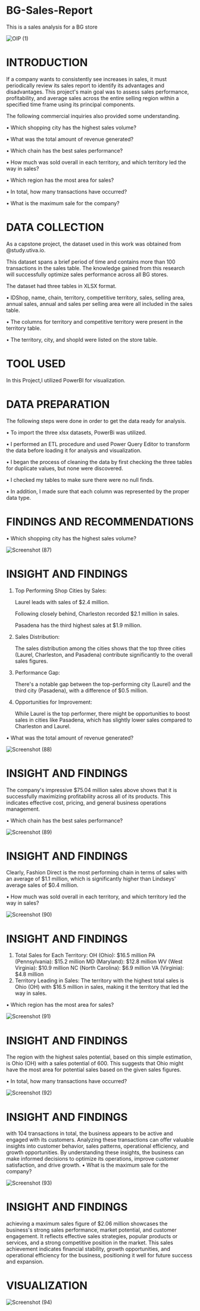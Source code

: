 # BG-Sales-Report
This is a sales analysis for a BG store


![OIP (1)](https://github.com/Gfbeats/BG-Sales-Report/assets/159473659/47794b20-52c7-479b-84cf-82ee3f220d7e)


# INTRODUCTION

If a company wants to consistently see increases in sales, it must periodically review its sales report to identify its advantages and disadvantages. This project's main goal was to assess sales performance, profitability, and average sales across the entire selling region within a specified time frame using its principal components.

The following commercial inquiries also provided some understanding.

• Which shopping city has the highest sales volume?

• What was the total amount of revenue generated?

• Which chain has the best sales performance?

• How much was sold overall in each territory, and which territory led the way in sales?

• Which region has the most area for sales?

• In total, how many transactions have occurred?

• What is the maximum sale for the company?

# DATA COLLECTION

As a capstone project, the dataset used in this work was obtained from @study.utiva.io.

This dataset spans a brief period of time and contains more than 100 transactions in the sales table. The knowledge gained from this research will successfully optimize sales performance across all BG stores.

The dataset had three tables in XLSX format.

• IDShop, name, chain, territory, competitive territory, sales, selling area, annual sales, annual and sales per selling area were all included in the sales table.

• The columns for territory and competitive territory were present in the territory table.

• The territory, city, and shopId were listed on the store table.

# TOOL USED

In this Project,I utilized PowerBI for visualization.

# DATA PREPARATION 

The following steps were done in order to get the data ready for analysis.

• To import the three xlsx datasets, PowerBi was utilized. 

• I performed an ETL procedure and used Power Query Editor to transform the data before loading it for analysis and visualization. 

• I began the process of cleaning the data by first checking the three tables for duplicate values, but none were discovered.

 •  I checked my tables to make sure there were no null finds. 

• In addition, I made sure that each column was represented by the proper data type.

# FINDINGS AND RECOMMENDATIONS

• Which shopping city has the highest sales volume?

![Screenshot (87)](https://github.com/Gfbeats/BG-Sales-Report/assets/159473659/9818d421-cc4f-482e-a163-05ed5ecec744)

# INSIGHT AND FINDINGS

1. Top Performing Shop Cities by Sales:
   
    Laurel leads with sales of $2.4 million.
   
    Following closely behind, Charleston recorded $2.1 million in sales.
   
    Pasadena has the third highest sales at $1.9 million.

2. Sales Distribution:
   
    The sales distribution among the cities shows that the top three cities (Laurel, Charleston, and Pasadena) contribute significantly to the overall sales figures.

3. Performance Gap:
       
     There's a notable gap between the top-performing city (Laurel) and the third city (Pasadena), with a    difference of $0.5 million.

5. Opportunities for Improvement:

    While Laurel is the top performer, there might be opportunities to boost sales in cities like Pasadena, which has slightly lower sales compared to Charleston and Laurel.

• What was the total amount of revenue generated?

![Screenshot (88)](https://github.com/Gfbeats/BG-Sales-Report/assets/159473659/51559062-8d03-45db-ae35-dc9008a5d809)

# INSIGHT AND FINDINGS

The company's impressive $75.04 million  sales above shows that it is successfully maximizing profitability across all of its products. This indicates effective cost, pricing, and general business operations management.

• Which chain has the best sales performance?

![Screenshot (89)](https://github.com/Gfbeats/BG-Sales-Report/assets/159473659/4aa7af32-c789-47df-861f-a38dba0ee660)

# INSIGHT AND FINDINGS

Clearly, Fashion Direct is the most performing chain in terms of sales with an average of $1.1 million, which is significantly higher than Lindseys' average sales of $0.4 million.

• How much was sold overall in each territory, and which territory led the way in sales?

![Screenshot (90)](https://github.com/Gfbeats/BG-Sales-Report/assets/159473659/d5a4c91b-2853-47fa-ba79-c10c27a780fe)

# INSIGHT AND FINDINGS

1. Total Sales for Each Territory:
         OH (Ohio): $16.5 million
         PA (Pennsylvania): $15.2 million
         MD (Maryland): $12.8 million
         WV (West Virginia): $10.9 million
          NC (North Carolina): $6.9 million
           VA (Virginia): $4.8 million 
  2. Territory Leading in Sales:
       The territory with the highest total sales is Ohio (OH) with $16.5 million in sales, making it the territory that led the way in sales.

• Which region has the most area for sales?

![Screenshot (91)](https://github.com/Gfbeats/BG-Sales-Report/assets/159473659/6d4de550-9799-4b88-b858-d8c767dccf0d)

# INSIGHT AND FINDINGS

The region with the highest sales potential, based on this simple estimation, is Ohio (OH) with a sales potential of 600. This suggests that Ohio might have the most area for potential sales based on the given sales figures.

• In total, how many transactions have occurred?

![Screenshot (92)](https://github.com/Gfbeats/BG-Sales-Report/assets/159473659/0bd0a2db-ca58-4d90-86f1-3cf10c73a608)


# INSIGHT AND FINDINGS

with 104 transactions in total, the business appears to be active and engaged with its customers. Analyzing these transactions can offer valuable insights into customer behavior, sales patterns, operational efficiency, and growth opportunities. By understanding these insights, the business can make informed decisions to optimize its operations, improve customer satisfaction, and drive growth.
• What is the maximum sale for the company?

![Screenshot (93)](https://github.com/Gfbeats/BG-Sales-Report/assets/159473659/19595a40-cdd8-42f6-81e4-0a68e5bbc864)


# INSIGHT AND FINDINGS

achieving a maximum sales figure of $2.06 million showcases the business's strong sales performance, market potential, and customer engagement. It reflects effective sales strategies, popular products or services, and a strong competitive position in the market. This sales achievement indicates financial stability, growth opportunities, and operational efficiency for the business, positioning it well for future success and expansion.

# VISUALIZATION

![Screenshot (94)](https://github.com/Gfbeats/BG-Sales-Report/assets/159473659/32e9d9b4-90be-4b18-87fc-8d3d6a16291f)
